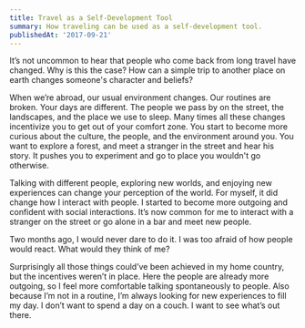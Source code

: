 ```yaml
---
title: Travel as a Self-Development Tool
summary: How traveling can be used as a self-development tool.
publishedAt: '2017-09-21'
---
```


It’s not uncommon to hear that people who come back from long travel have changed. Why is this the case? How can a simple trip to another place on earth changes someone's character and beliefs?

When we’re abroad, our usual environment changes. Our routines are broken. Your days are different. The people we pass by on the street, the landscapes, and the place we use to sleep. Many times all these changes incentivize you to get out of your comfort zone. You start to become more curious about the culture, the people, and the environment around you. You want to explore a forest, and meet a stranger in the street and hear his story. It pushes you to experiment and go to place you wouldn't go otherwise.

Talking with different people, exploring new worlds, and enjoying new experiences can change your perception of the world. For myself, it did change how I interact with people. I started to become more outgoing and confident with social interactions. It’s now common for me to interact with a stranger on the street or go alone in a bar and meet new people.

Two months ago, I would never dare to do it. I was too afraid of how people would react. What would they think of me?

Surprisingly all those things could’ve been achieved in my home country, but the incentives weren’t in place. Here the people are already more outgoing, so I feel more comfortable talking spontaneously to people. Also because I’m not in a routine, I’m always looking for new experiences to fill my day. I don’t want to spend a day on a couch. I want to see what’s out there.
